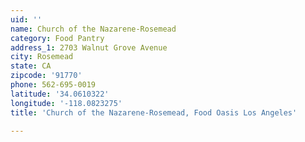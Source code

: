 ```yaml
---
uid: ''
name: Church of the Nazarene-Rosemead
category: Food Pantry
address_1: 2703 Walnut Grove Avenue
city: Rosemead
state: CA
zipcode: '91770'
phone: 562-695-0019
latitude: '34.0610322'
longitude: '-118.0823275'
title: 'Church of the Nazarene-Rosemead, Food Oasis Los Angeles'

---
```

